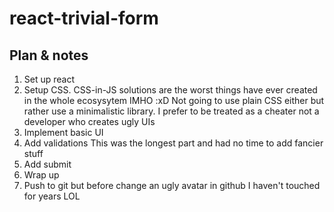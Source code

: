 # react-trivial-form

## Plan & notes
1. Set up react
2. Setup CSS.
    CSS-in-JS solutions are the worst things have ever created in the whole ecosysytem IMHO :xD
     Not going to use plain CSS either but rather use a minimalistic library. I prefer to be treated as a cheater not a developer who creates ugly UIs
3. Implement basic UI
4. Add validations
    This was the longest part and had no time to add fancier stuff
5. Add submit
6. Wrap up
7. Push to git but before change an ugly avatar in github I haven't touched for years LOL
